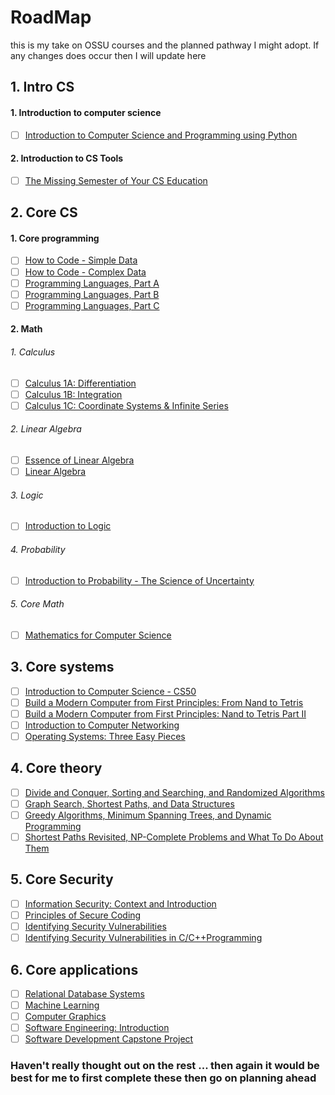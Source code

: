 # RoadMap

this is my take on OSSU courses and the planned pathway I might adopt. If any changes does occur then I will update here





## 1. Intro CS
  #### 1. Introduction to computer science 
   - [ ] [Introduction to Computer Science and Programming using Python](https://www.edx.org/course/introduction-to-computer-science-and-programming-7)
  #### 2. Introduction to CS Tools
   - [ ] [The Missing Semester of Your CS Education](https://missing.csail.mit.edu/)


## 2. Core CS
  #### 1. Core programming
   - [ ] [How to Code - Simple Data](https://www.edx.org/course/how-to-code-simple-data)
   - [ ] [How to Code - Complex Data](https://www.edx.org/course/how-to-code-complex-data)
   - [ ] [Programming Languages, Part A](https://www.coursera.org/learn/programming-languages)
   - [ ] [Programming Languages, Part B](https://www.coursera.org/learn/programming-languages-part-b)
   - [ ] [Programming Languages, Part C](https://www.coursera.org/learn/programming-languages-part-c)

  #### 2. Math
   
   ###### 1. Calculus
   - [ ] [Calculus 1A: Differentiation](https://www.edx.org/course/calculus-1a-differentiation)
   - [ ] [Calculus 1B: Integration](https://www.edx.org/course/calculus-1b-integration)
   - [ ] [Calculus 1C: Coordinate Systems & Infinite Series](https://www.edx.org/course/calculus-1c-coordinate-systems-infinite-series)
   
   ###### 2. Linear Algebra
   - [ ] [Essence of Linear Algebra](https://www.youtube.com/playlist?list=PLZHQObOWTQDPD3MizzM2xVFitgF8hE_ab)
   - [ ] [Linear Algebra](https://ocw.mit.edu/courses/mathematics/18-06sc-linear-algebra-fall-2011/)
   
   ###### 3. Logic
   - [ ] [Introduction to Logic](https://www.coursera.org/learn/logic-introduction)
   
   ###### 4. Probability
   - [ ] [Introduction to Probability - The Science of Uncertainty](https://www.edx.org/course/introduction-probability-science-mitx-6-041x-2)
   
   ###### 5. Core Math
   - [ ] [Mathematics for Computer Science](https://ocw.mit.edu/courses/electrical-engineering-and-computer-science/6-042j-mathematics-for-computer-science-spring-2015/index.htm)
   
## 3. Core systems
  - [ ] [Introduction to Computer Science - CS50](https://www.edx.org/course/cs50s-introduction-to-computer-science#!)
  - [ ] [Build a Modern Computer from First Principles: From Nand to Tetris](https://www.coursera.org/learn/build-a-computer)
  - [ ] [Build a Modern Computer from First Principles: Nand to Tetris Part II](https://www.coursera.org/learn/nand2tetris2)
  - [ ] [Introduction to Computer Networking](https://www.youtube.com/playlist?list=PLEAYkSg4uSQ2dr0XO_Nwa5OcdEcaaELSG)
  - [ ] [Operating Systems: Three Easy Pieces](http://pages.cs.wisc.edu/~remzi/Classes/537/Spring2018/)
  
## 4. Core theory
  - [ ] [Divide and Conquer, Sorting and Searching, and Randomized Algorithms](https://www.coursera.org/learn/algorithms-divide-conquer)
  - [ ] [Graph Search, Shortest Paths, and Data Structures](https://www.coursera.org/learn/algorithms-graphs-data-structures)
  - [ ] [Greedy Algorithms, Minimum Spanning Trees, and Dynamic Programming](https://www.coursera.org/learn/algorithms-greedy)
  - [ ] [Shortest Paths Revisited, NP-Complete Problems and What To Do About Them](https://www.coursera.org/learn/algorithms-npcomplete)
  
 ## 5. Core Security
  - [ ] [Information Security: Context and Introduction](https://www.coursera.org/learn/information-security-data)
  - [ ] [Principles of Secure Coding](https://www.coursera.org/learn/secure-coding-principles)
  - [ ] [Identifying Security Vulnerabilities](https://www.coursera.org/learn/identifying-security-vulnerabilities)
  - [ ] [Identifying Security Vulnerabilities in C/C++Programming](https://www.coursera.org/learn/identifying-security-vulnerabilities-c-programming)
  
 ## 6. Core applications
  - [ ] [Relational Database Systems](https://www.coursera.org/learn/relational-database)
  - [ ] [Machine Learning](https://www.coursera.org/learn/machine-learning)
  - [ ] [Computer Graphics](https://www.edx.org/course/computer-graphics-2)
  - [ ] [Software Engineering: Introduction](https://www.edx.org/course/software-engineering-introduction)
  - [ ] [Software Development Capstone Project](https://www.edx.org/course/software-development-capstone-project)
  
  ### Haven't really thought out on the rest ... then again it would be best for me to first complete these then go on planning ahead
  
  
  
